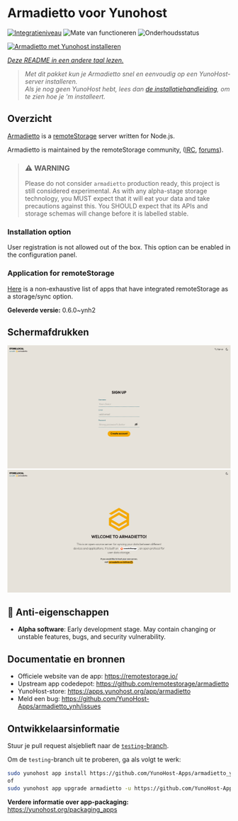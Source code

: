 <!--
NB: Deze README is automatisch gegenereerd door <https://github.com/YunoHost/apps/tree/master/tools/readme_generator>
Hij mag NIET handmatig aangepast worden.
-->

# Armadietto voor Yunohost

[![Integratieniveau](https://apps.yunohost.org/badge/integration/armadietto)](https://ci-apps.yunohost.org/ci/apps/armadietto/)
![Mate van functioneren](https://apps.yunohost.org/badge/state/armadietto)
![Onderhoudsstatus](https://apps.yunohost.org/badge/maintained/armadietto)

[![Armadietto met Yunohost installeren](https://install-app.yunohost.org/install-with-yunohost.svg)](https://install-app.yunohost.org/?app=armadietto)

*[Deze README in een andere taal lezen.](./ALL_README.md)*

> *Met dit pakket kun je Armadietto snel en eenvoudig op een YunoHost-server installeren.*  
> *Als je nog geen YunoHost hebt, lees dan [de installatiehandleiding](https://yunohost.org/install), om te zien hoe je 'm installeert.*

## Overzicht

[Armadietto](https://github.com/remotestorage/armadietto/) is a [remoteStorage](https://remotestorage.io) server written for Node.js.

Armadietto is maintained by the remoteStorage community, ([IRC](https://web.libera.chat/#remotestorage), [forums](https://community.remotestorage.io/)).

> ### :warning: WARNING
> Please do not consider `armadietto` production ready, this project is still
> considered experimental.  As with any alpha-stage storage technology, you
> MUST expect that it will eat your data and take precautions against this. You
> SHOULD expect that its APIs and storage schemas will change before it is
> labelled stable.

### Installation option 

User registration is not allowed out of the box.
This option can be enabled in the configuration panel.

### Application for remoteStorage

[Here](https://remotestorage.io/apps/) is a non-exhaustive list of apps that have integrated remoteStorage as a storage/sync option.


**Geleverde versie:** 0.6.0~ynh2

## Schermafdrukken

![Schermafdrukken van Armadietto](./doc/screenshots/armadietto-signup.png)
![Schermafdrukken van Armadietto](./doc/screenshots/armadietto-welcome.png)

## :red_circle: Anti-eigenschappen

- **Alpha software**: Early development stage. May contain changing or unstable features, bugs, and security vulnerability.

## Documentatie en bronnen

- Officiele website van de app: <https://remotestorage.io/>
- Upstream app codedepot: <https://github.com/remotestorage/armadietto>
- YunoHost-store: <https://apps.yunohost.org/app/armadietto>
- Meld een bug: <https://github.com/YunoHost-Apps/armadietto_ynh/issues>

## Ontwikkelaarsinformatie

Stuur je pull request alsjeblieft naar de [`testing`-branch](https://github.com/YunoHost-Apps/armadietto_ynh/tree/testing).

Om de `testing`-branch uit te proberen, ga als volgt te werk:

```bash
sudo yunohost app install https://github.com/YunoHost-Apps/armadietto_ynh/tree/testing --debug
of
sudo yunohost app upgrade armadietto -u https://github.com/YunoHost-Apps/armadietto_ynh/tree/testing --debug
```

**Verdere informatie over app-packaging:** <https://yunohost.org/packaging_apps>
